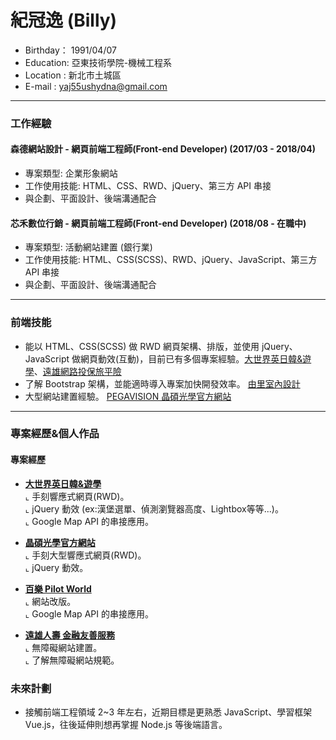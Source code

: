 # 紀冠逸 (Billy)
- Birthday： 1991/04/07 <br>
- Education: 亞東技術學院-機械工程系 <br>
- Location : 新北市土城區 <br>
- E-mail : yaj55ushydna@gmail.com <br>
<hr>

### 工作經驗

#### 森德網站設計 - 網頁前端工程師(Front-end Developer) (2017/03 - 2018/04)
* 專案類型: 企業形象網站 
* 工作使用技能: HTML、CSS、RWD、jQuery、第三方 API 串接
* 與企劃、平面設計、後端溝通配合

#### 芯禾數位行銷 - 網頁前端工程師(Front-end Developer) (2018/08 - 在職中)
- 專案類型: 活動網站建置 (銀行業) 
- 工作使用技能: HTML、CSS(SCSS)、RWD、jQuery、JavaScript、第三方 API 串接
- 與企劃、平面設計、後端溝通配合
<hr>


### 前端技能

- 能以 HTML、CSS(SCSS) 做 RWD 網頁架構、排版，並使用 jQuery、JavaScript 做網頁動效(互動)，目前已有多個專案經驗。<a href="http://www.geos.com.tw/index.php" target="_blank">大世界英日韓&遊學</a>、<a href="" target="_blank">遠雄網路投保旅平險</a>
- 了解 Bootstrap 架構，並能適時導入專案加快開發效率。 <a href="http://yuli-design.com/index.php" target="_blank">由里室內設計</a>
- 大型網站建置經驗。 <a href="https://tw.pegavision.com/" target="_blank">PEGAVISION 晶碩光學官方網站</a> 
<hr>

### 專案經歷&個人作品

#### 專案經歷
- <a href="http://www.geos.com.tw/index.php" target="_blank"><B>大世界英日韓&遊學</B></a> <br>
  ⌞ 手刻響應式網頁(RWD)。 <br>
  ⌞ jQuery 動效 (ex:漢堡選單、偵測瀏覽器高度、Lightbox等等...)。 <br>
  ⌞ Google Map API 的串接應用。

- <a href="https://tw.pegavision.com/" target="_blank"><B>晶碩光學官方網站</B></a> <br>
  ⌞ 手刻大型響應式網頁(RWD)。 <br>
  ⌞ jQuery 動效。<br>
  
- <a href="https://www.tcb-event.com.tw/loan/index.php" target="_blank"><B>百樂 Pilot World</B></a> <br>
  ⌞ 網站改版。 <br>
  ⌞ Google Map API 的串接應用。<br>
  
- <a href="https://accessibility.fglife.com.tw/index.html" target="_blank"><B>遠雄人壽 金融友善服務</B></a> <br>
  ⌞ 無障礙網站建置。 <br>
  ⌞ 了解無障礙網站規範。<br>
  
### 未來計劃
- 接觸前端工程領域 2~3 年左右，近期目標是更熟悉 JavaScript、學習框架 Vue.js，往後延伸則想再掌握 Node.js 等後端語言。 


